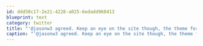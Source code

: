```yaml
---
id: ddd50c17-2e21-4228-a025-6edadd968413
blueprint: text
category: twitter
title: "'@jasonw3 agreed. Keep an eye on the site though, the theme for 2013 may change"
caption: "'@jasonw3 agreed. Keep an eye on the site though, the theme for 2013 may change"
---
```

